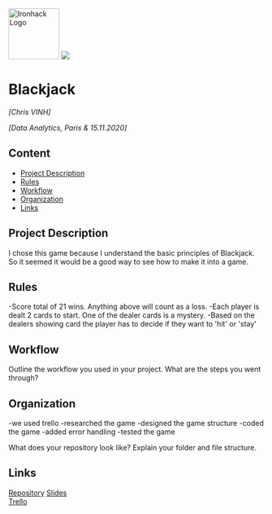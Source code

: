 <img src="https://bit.ly/2VnXWr2" alt="Ironhack Logo" width="100"/>

<img src= "https://i1.wp.com/worldinsport.com/wp-content/uploads/2020/04/blackjack.jpg"/>

# Blackjack
*[Chris VINH]*

*[Data Analytics, Paris & 15.11.2020]*

## Content
- [Project Description](#project-description)
- [Rules](#rules)
- [Workflow](#workflow)
- [Organization](#organization)
- [Links](#links)

## Project Description
I chose this game because I understand the basic principles of Blackjack.  So it seemed it would be a good way to see how to make it into a game.  

## Rules
-Score total of 21 wins.  Anything above will count as a loss.
-Each player is dealt 2 cards to start. One of the dealer cards is a mystery.
-Based on the dealers showing card the player has to decide if they want to 'hit' or 'stay'


## Workflow
Outline the workflow you used in your project. What are the steps you went through?

## Organization
-we used trello
-researched the game
-designed the game structure
-coded the game
-added error handling
-tested the game

What does your repository look like? Explain your folder and file structure.

## Links
[Repository](https://github.com/chrisvinhston/data-ft-par-labs/blob/main/Projects/Week-1/your-project/BlackJack.ipynb)
[Slides](https://docs.google.com/presentation/d/1jyxPKXOjTPu8dM7cE8SK58oepwFHiTDYR1dkvtwmIqU/edit#slide=id.g442eb61d9d_0_7)  
[Trello](https://trello.com/b/cHKQYyHX/black-jack)  
